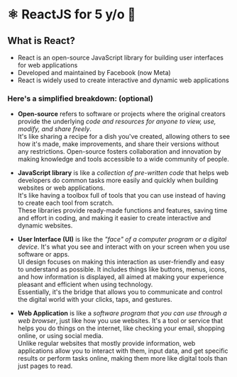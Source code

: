 # ⚛️ ReactJS for 5 y/o 🧒

## What is React?

- React is an open-source JavaScript library for building user interfaces for web applications
- Developed and maintained by Facebook (now Meta)
- React is widely used to create interactive and dynamic web applications

### Here's a simplified breakdown: (optional)

- **Open-source** refers to software or projects where the original creators provide the underlying _code and resources for anyone to view, use, modify, and share freely_.<br>
  It's like sharing a recipe for a dish you've created, allowing others to see how it's made, make improvements, and share their versions without any restrictions. Open-source fosters collaboration and innovation by making knowledge and tools accessible to a wide community of people.

- **JavaScript library** is like a _collection of pre-written code_ that helps web developers do common tasks more easily and quickly when building websites or web applications.<br>
  It's like having a toolbox full of tools that you can use instead of having to create each tool from scratch.<br>
  These libraries provide ready-made functions and features, saving time and effort in coding, and making it easier to create interactive and dynamic websites.

- **User Interface (UI)** is like the _"face" of a computer program or a digital device_. It's what you see and interact with on your screen when you use software or apps.<br>
  UI design focuses on making this interaction as user-friendly and easy to understand as possible. It includes things like buttons, menus, icons, and how information is displayed, all aimed at making your experience pleasant and efficient when using technology.<br>
  Essentially, it's the bridge that allows you to communicate and control the digital world with your clicks, taps, and gestures.

- **Web Application** is like a _software program that you can use through a web browser_, just like how you use websites. It's a tool or service that helps you do things on the internet, like checking your email, shopping online, or using social media.<br>
  Unlike regular websites that mostly provide information, web applications allow you to interact with them, input data, and get specific results or perform tasks online, making them more like digital tools than just pages to read.
